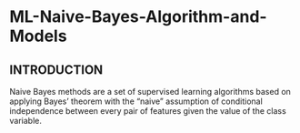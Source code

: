 # ML-Naive-Bayes-Algorithm-and-Models

## INTRODUCTION
Naive Bayes methods are a set of supervised learning algorithms based on applying Bayes’ theorem with the “naive” assumption of conditional independence between every pair of features given the value of the class variable.
